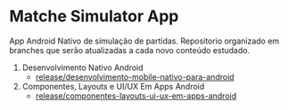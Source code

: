 # Matche Simulator App
App Android Nativo de simulação de partidas. Repositorio organizado em branches que serão atualizadas a cada novo conteúdo estudado.

1. Desenvolvimento Nativo Android
    - [release/desenvolvimento-mobile-nativo-para-android](https://github.com/AnLuGo/matche-simulator-app/tree/release/desenvolvimento-mobile-nativo-para-android)
2. Componentes, Layouts e UI/UX Em Apps Android
    - [release/componentes-layouts-ui-ux-em-apps-android](https://github.com/AnLuGo/matche-simulator-app.git)
